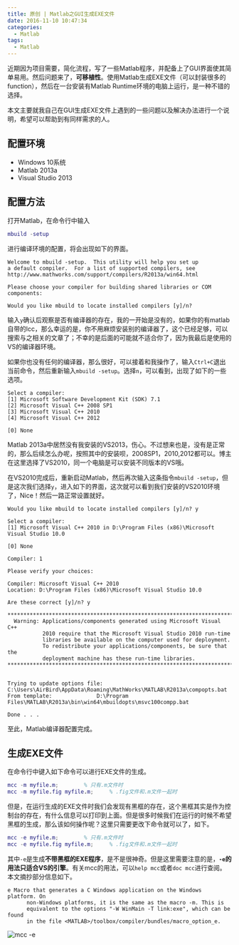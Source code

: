 ```yaml
---
title: 原创 | Matlab之GUI生成EXE文件
date: 2016-11-10 10:47:34
categories:
  - Matlab
tags:
  - Matlab
---
```


近期因为项目需要，简化流程，写了一些Matlab程序，并配备上了GUI界面使其简单易用。然后问题来了，**可移植性**。使用Matlab生成EXE文件（可以封装很多的function），然后在一台安装有Matlab Runtime环境的电脑上运行，是一种不错的选择。

本文主要就我自己在GUI生成EXE文件上遇到的一些问题以及解决办法进行一个说明，希望可以帮助到有同样需求的人。

<!--more-->

## 配置环境 ##

* Windows 10系统
* Matlab 2013a
* Visual Studio 2013

## 配置方法 ##

打开Matlab，在命令行中输入
```matlab
mbuild -setup
```
进行编译环境的配置，将会出现如下的界面。
```
Welcome to mbuild -setup.  This utility will help you set up  
a default compiler.  For a list of supported compilers, see  
http://www.mathworks.com/support/compilers/R2013a/win64.html 
 
Please choose your compiler for building shared libraries or COM components: 
 
Would you like mbuild to locate installed compilers [y]/n? 
```
输入`y`确认后观察是否有编译器的存在，我的一开始是没有的，如果你的有matlab自带的lcc，那么幸运的是，你不用麻烦安装别的编译器了，这个已经足够，可以搜索与之相关的文章了；不幸的是后面的可能就不适合你了，因为我最后是使用的VS的编译器环境。

如果你也没有任何的编译器，那么很好，可以接着和我操作了，输入`Ctrl+C`退出当前命令，然后重新输入`mbuild -setup`。选择`n`，可以看到，出现了如下的一些选项。
```
Select a compiler: 
[1] Microsoft Software Development Kit (SDK) 7.1 
[2] Microsoft Visual C++ 2008 SP1 
[3] Microsoft Visual C++ 2010 
[4] Microsoft Visual C++ 2012 
 
[0] None 
```
Matlab 2013a中居然没有我安装的VS2013，伤心。不过想来也是，没有是正常的，那么后续怎么办呢，按照其中的安装呗，2008SP1，2010,2012都可以。博主在这里选择了VS2010，同一个电脑是可以安装不同版本的VS哦。

在VS2010完成后，重新启动Matlab，然后再次输入这条指令`mbuild -setup`，但是这次我们选择`y`，进入如下的界面，这次就可以看到我们安装的VS2010环境了，Nice！然后一路正常设置就好。
```
Would you like mbuild to locate installed compilers [y]/n? y
 
Select a compiler: 
[1] Microsoft Visual C++ 2010 in D:\Program Files (x86)\Microsoft Visual Studio 10.0 
 
[0] None 
 
Compiler: 1
 
Please verify your choices: 
 
Compiler: Microsoft Visual C++ 2010  
Location: D:\Program Files (x86)\Microsoft Visual Studio 10.0 
 
Are these correct [y]/n? y
 
**************************************************************************** 
  Warning: Applications/components generated using Microsoft Visual C++      
           2010 require that the Microsoft Visual Studio 2010 run-time       
           libraries be available on the computer used for deployment.       
           To redistribute your applications/components, be sure that the    
           deployment machine has these run-time libraries.                  
**************************************************************************** 
 
 
Trying to update options file: C:\Users\AirBird\AppData\Roaming\MathWorks\MATLAB\R2013a\compopts.bat 
From template:              D:\Program Files\MATLAB\R2013a\bin\win64\mbuildopts\msvc100compp.bat 
 
Done . . . 
```

至此，Matlab编译器配置完成。

## 生成EXE文件 ##

在命令行中键入如下命令可以进行EXE文件的生成。

```matlab
mcc -m myfile.m;		% 只有.m文件时
mcc -m myfile.fig myfile.m;		% .fig文件和.m文件一起时 
```

但是，在运行生成的EXE文件时我们会发现有黑框的存在，这个黑框其实是作为控制台的存在，有什么信息可以打印到上面。但是很多时候我们在运行的时候不希望黑框的生成，那么该如何操作呢？这里只需要更改下命令就可以了，如下。
```matlab
mcc -e myfile.m;		% 只有.m文件时
mcc -e myfile.fig myfile.m;		% .fig文件和.m文件一起时 
```
其中`-e`是生成**不带黑框的EXE程序**，是不是很神奇。但是这里需要注意的是，**`-e`的用法只适合VS的引擎**。有关mcc的用法，可以`help mcc`或者`doc mcc`进行查阅。本文摘抄部分信息如下。
```
e Macro that generates a C Windows application on the Windows platform. On  
      non-Windows platforms, it is the same as the macro -m. This is  
      equivalent to the options "-W WinMain -T link:exe", which can be found  
      in the file <MATLAB>/toolbox/compiler/bundles/macro_option_e.    

```

![mcc -e](http://o85gvbiad.bkt.clouddn.com/20160609-matlab-gui2exe-mcce.png)
